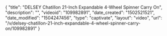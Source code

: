{
    "title": "DELSEY Chatillon 21-Inch Expandable 4-Wheel Spinner Carry On",
    "description": "",
    "videoid": "109982891",
    "date_created": "1502521521",
    "date_modified": "1504247456",
    "type": "captivate",
    "layout": "video",
    "url": "\/v\/delsey-chatillon-21-inch-expandable-4-wheel-spinner-carry-on\/109982891"
}